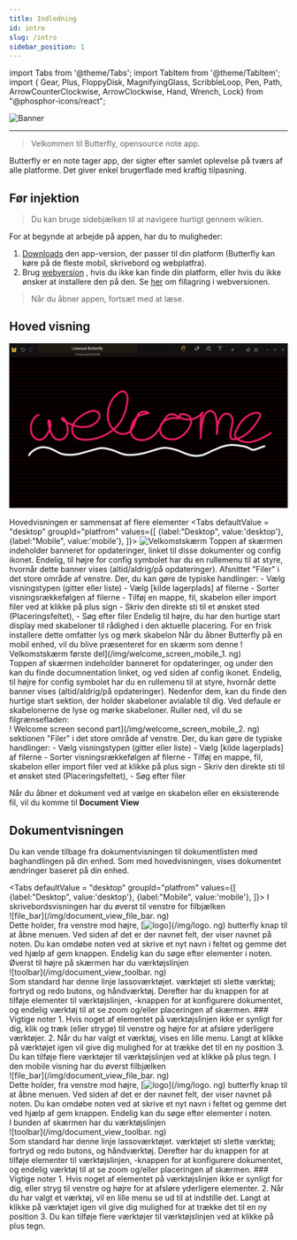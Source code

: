 ```yaml
---
title: Indledning
id: intro
slug: /intro
sidebar_position: 1
---
```


import Tabs from '@theme/Tabs';
import TabItem from '@theme/TabItem';
import { Gear, Plus, FloppyDisk, MagnifyingGlass, ScribbleLoop, Pen, Path, ArrowCounterClockwise, ArrowClockwise, Hand, Wrench, Lock} from "@phosphor-icons/react";

![Banner](/img/banner.png)

---

> Velkommen til Butterfly, opensource note app.

Butterfly er en note tager app, der sigter efter samlet oplevelse på tværs af alle platforme. Det giver enkel brugerflade med kraftig tilpasning.

## Før injektion

> Du kan bruge sidebjælken til at navigere hurtigt gennem wikien.


For at begynde at arbejde på appen, har du to muligheder:
1. [Downloads](/downloads) den app-version, der passer til din platform (Butterfly kan køre på de fleste mobil, skrivebord og webplatfra).
2. Brug [webversion](https://butterfly.linwood.dev) , hvis du ikke kan finde din platform, eller hvis du ikke ønsker at installere den på den. Se [her](storage#web) om fillagring i webversionen.

> Når du åbner appen, fortsæt med at læse.



## Hoved visning

![Hoved visning](main.png)

Hovedvisningen er sammensat af flere elementer
<Tabs
    defaultValue = "desktop"
    groupId="platfrom"
        values={[
        {label:"Desktop", value:'desktop'},
 {label:"Mobile", value:'mobile'},
 ]}>
    <TabItem value="desktop">
        ![Velkomstskærm](/img/welcome_screen_desktop.png)
        Toppen af skærmen indeholder banneret for opdateringer, linket til disse dokumenter og <Gear/> config ikonet. Endelig, til højre for <Gear/> config symbolet har du en rullemenu til at styre, hvornår dette banner vises (altid/aldrig/på opdateringer).
        Afsnittet "Filer" i det store område af venstre. Der, du kan gøre de typiske handlinger:
            - Vælg visningstypen (gitter eller liste)
            - Vælg [kilde lagerplads] af filerne
            - Sorter visningsrækkefølgen af filerne
            - Tilføj en mappe, fil, skabelon eller import filer ved at klikke på <Plus/> plus sign
            - Skriv den direkte sti til et ønsket sted (Placeringsfeltet),
            - Søg efter filer
        Endelig til højre, du har den hurtige start display med skabeloner til rådighed i den aktuelle placering. For en frisk installere dette omfatter lys og mørk skabelon
    </TabItem>
    <TabItem value="mobile">
        Når du åbner Butterfly på en mobil enhed, vil du blive præsenteret for en skærm som denne
        ! Velkomstskærm første del](/img/welcome_screen_mobile_1. ng)   
        Toppen af skærmen indeholder banneret for opdateringer, og under den kan du finde documnentation linket, og ved siden af <Gear/> config ikonet. Endelig, til højre for <Gear/> config symbolet har du en rullemenu til at styre, hvornår dette banner vises (altid/aldrig/på opdateringer).
        Nedenfor dem, kan du finde den hurtige start sektion, der holder skabeloner avialable til dig. Ved defaule er skabelonerne de lyse og mørke skabeloner. 
        Ruller ned, vil du se filgrænsefladen:
        \
        ! Welcome screen second part](/img/welcome_screen_mobile_2. ng)  
        sektionen "Filer" i det store område af venstre. Der, du kan gøre de typiske handlinger:
        - Vælg visningstypen (gitter eller liste)
        - Vælg [kilde lagerplads] af filerne
        - Sorter visningsrækkefølgen af filerne
        - Tilføj en mappe, fil, skabelon eller import filer ved at klikke på <Plus/> plus sign
        - Skriv den direkte sti til et ønsket sted (Placeringsfeltet),
        - Søg efter filer
    </TabItem>
</Tabs>

Når du åbner et dokument ved at vælge en skabelon eller en eksisterende fil, vil du komme til **Document View**


## Dokumentvisningen

Du kan vende tilbage fra dokumentvisningen til dokumentlisten med baghandlingen på din enhed. Som med hovedvisningen, vises dokumentet ændringer baseret på din enhed.

<Tabs
    defaultValue = "desktop"
    groupId="platfrom"
        values={[
        {label:"Desktop", value:'desktop'},
 {label:"Mobile", value:'mobile'},
 ]}>
    <TabItem value="desktop">
        I skrivebordsvisningen har du øverst til venstre for filbjælken\
        ![file_bar](/img/document_view_file_bar. ng)\
        Dette holder, fra venstre mod højre, 
        [<img alt="logo" src="/img/logo.png" width="16"/>](/img/logo. ng)
        butterfly knap til at åbne menuen. Ved siden af det er der navnet felt, der viser navnet på noten. Du kan omdøbe noten ved at skrive et nyt navn i feltet og gemme det ved hjælp af <FloppyDisk/> gem knappen. Endelig kan du <MagnifyingGlass/> søge efter elementer i noten.
        \
        Øverst til højre på skærmen har du værktøjslinjen\
        ![toolbar](/img/document_view_toolbar. ng)\
        Som standard har denne linje <ScribbleLoop/> lassoværktøjet. værktøjet <Pen/> <Path/> sti slette værktøj; <ArrowCounterClockwise/> fortryd og <ArrowClockwise/> redo butons, og <Hand/> håndværktøj. Derefter har du knappen <Plus/> for at tilføje elementer til værktøjslinjen, <Wrench/> -knappen for at konfigurere dokumentet, og endelig <Lock/> værktøj til at se zoom og/eller placeringen af skærmen. 
        ### Vigtige noter
        1. Hvis noget af elementet på værktøjslinjen ikke er synligt for dig, klik og træk (eller stryge) til venstre og højre for at afsløre yderligere værktøjer. 
        2. Når du har valgt et værktøj, vises en lille menu. Langt at klikke på værktøjet igen vil give dig mulighed for at trække det til en ny position
        3. Du kan tilføje flere værktøjer til værktøjslinjen ved at klikke på <Plus/> plus tegn. 
    </TabItem>
    <TabItem value="mobile">
        I den mobile visning har du øverst filbjælken\
        ![file_bar](/img/document_view_file_bar. ng)\
        Dette holder, fra venstre mod højre, 
        [<img alt="logo" src="/img/logo.png" width="16"/>](/img/logo. ng)
        butterfly knap til at åbne menuen. Ved siden af det er der navnet felt, der viser navnet på noten. Du kan omdøbe noten ved at skrive et nyt navn i feltet og gemme det ved hjælp af <FloppyDisk/> gem knappen. Endelig kan du <MagnifyingGlass/> søge efter elementer i noten.
        \
        I bunden af skærmen har du værktøjslinjen\
        ![toolbar](/img/document_view_toolbar. ng)\
        Som standard har denne linje <ScribbleLoop/> lassoværktøjet. værktøjet <Pen/> <Path/> sti slette værktøj; <ArrowCounterClockwise/> fortryd og <ArrowClockwise/> redo butons, og <Hand/> håndværktøj. Derefter har du knappen <Plus/> for at tilføje elementer til værktøjslinjen, <Wrench/> -knappen for at konfigurere dokumentet, og endelig <Lock/> værktøj til at se zoom og/eller placeringen af skærmen. 
        ### Vigtige noter
        1. Hvis noget af elementet på værktøjslinjen ikke er synligt for dig, eller stryg til venstre og højre for at afsløre yderligere elementer. 
        2. Når du har valgt et værktøj, vil en lille menu se ud til at indstille det. Langt at klikke på værktøjet igen vil give dig mulighed for at trække det til en ny position
        3. Du kan tilføje flere værktøjer til værktøjslinjen ved at klikke på <Plus/> plus tegn. 
    </TabItem>
</Tabs>
	

